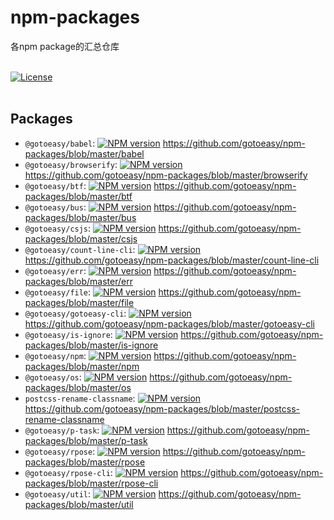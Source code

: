 # npm-packages
各npm package的汇总仓库
<br>
<br>

[![License](https://img.shields.io/badge/License-Apache%202-brightgreen.svg)](http://www.apache.org/licenses/LICENSE-2.0)
<br>
<br>


## Packages
* `@gotoeasy/babel`: [![NPM version](https://img.shields.io/npm/v/@gotoeasy/babel.svg)](https://www.npmjs.com/package/@gotoeasy/babel) https://github.com/gotoeasy/npm-packages/blob/master/babel
* `@gotoeasy/browserify`: [![NPM version](https://img.shields.io/npm/v/@gotoeasy/browserify.svg)](https://www.npmjs.com/package/@gotoeasy/browserify) https://github.com/gotoeasy/npm-packages/blob/master/browserify
* `@gotoeasy/btf`: [![NPM version](https://img.shields.io/npm/v/@gotoeasy/btf.svg)](https://www.npmjs.com/package/@gotoeasy/btf) https://github.com/gotoeasy/npm-packages/blob/master/btf
* `@gotoeasy/bus`: [![NPM version](https://img.shields.io/npm/v/@gotoeasy/bus.svg)](https://www.npmjs.com/package/@gotoeasy/bus) https://github.com/gotoeasy/npm-packages/blob/master/bus
* `@gotoeasy/csjs`: [![NPM version](https://img.shields.io/npm/v/@gotoeasy/csjs.svg)](https://www.npmjs.com/package/@gotoeasy/csjs) https://github.com/gotoeasy/npm-packages/blob/master/csjs
* `@gotoeasy/count-line-cli`: [![NPM version](https://img.shields.io/npm/v/@gotoeasy/count-line-cli.svg)](https://www.npmjs.com/package/@gotoeasy/count-line-cli) https://github.com/gotoeasy/npm-packages/blob/master/count-line-cli
* `@gotoeasy/err`: [![NPM version](https://img.shields.io/npm/v/@gotoeasy/err.svg)](https://www.npmjs.com/package/@gotoeasy/err) https://github.com/gotoeasy/npm-packages/blob/master/err
* `@gotoeasy/file`: [![NPM version](https://img.shields.io/npm/v/@gotoeasy/file.svg)](https://www.npmjs.com/package/@gotoeasy/file) https://github.com/gotoeasy/npm-packages/blob/master/file
* `@gotoeasy/gotoeasy-cli`: [![NPM version](https://img.shields.io/npm/v/@gotoeasy/gotoeasy-cli.svg)](https://www.npmjs.com/package/@gotoeasy/gotoeasy-cli) https://github.com/gotoeasy/npm-packages/blob/master/gotoeasy-cli
* `@gotoeasy/is-ignore`: [![NPM version](https://img.shields.io/npm/v/@gotoeasy/is-ignore.svg)](https://www.npmjs.com/package/@gotoeasy/is-ignore) https://github.com/gotoeasy/npm-packages/blob/master/is-ignore
* `@gotoeasy/npm`: [![NPM version](https://img.shields.io/npm/v/@gotoeasy/npm.svg)](https://www.npmjs.com/package/@gotoeasy/npm) https://github.com/gotoeasy/npm-packages/blob/master/npm
* `@gotoeasy/os`: [![NPM version](https://img.shields.io/npm/v/@gotoeasy/os.svg)](https://www.npmjs.com/package/@gotoeasy/os) https://github.com/gotoeasy/npm-packages/blob/master/os
* `postcss-rename-classname`: [![NPM version](https://img.shields.io/npm/v/postcss-rename-classname.svg)](https://www.npmjs.com/package/postcss-rename-classname) https://github.com/gotoeasy/npm-packages/blob/master/postcss-rename-classname
* `@gotoeasy/p-task`: [![NPM version](https://img.shields.io/npm/v/@gotoeasy/p-task.svg)](https://www.npmjs.com/package/@gotoeasy/p-task) https://github.com/gotoeasy/npm-packages/blob/master/p-task
* `@gotoeasy/rpose`: [![NPM version](https://img.shields.io/npm/v/@gotoeasy/rpose.svg)](https://www.npmjs.com/package/@gotoeasy/rpose) https://github.com/gotoeasy/npm-packages/blob/master/rpose
* `@gotoeasy/rpose-cli`: [![NPM version](https://img.shields.io/npm/v/@gotoeasy/rpose-cli.svg)](https://www.npmjs.com/package/@gotoeasy/rpose-cli) https://github.com/gotoeasy/npm-packages/blob/master/rpose-cli
* `@gotoeasy/util`: [![NPM version](https://img.shields.io/npm/v/@gotoeasy/util.svg)](https://www.npmjs.com/package/@gotoeasy/util) https://github.com/gotoeasy/npm-packages/blob/master/util

